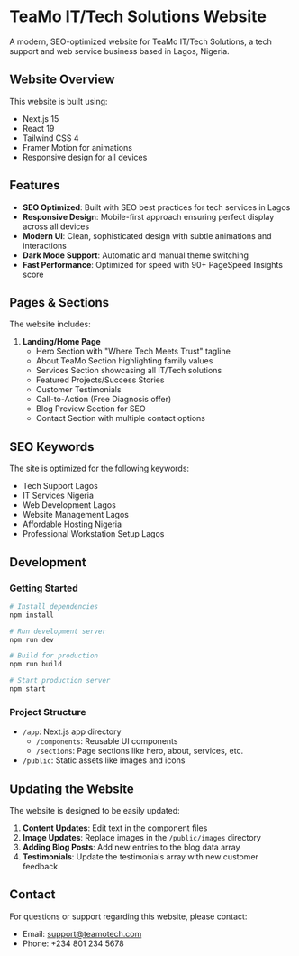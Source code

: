 # TeaMo IT/Tech Solutions Website

A modern, SEO-optimized website for TeaMo IT/Tech Solutions, a tech support and web service business based in Lagos, Nigeria.

## Website Overview

This website is built using:
- Next.js 15
- React 19
- Tailwind CSS 4
- Framer Motion for animations
- Responsive design for all devices

## Features

- **SEO Optimized**: Built with SEO best practices for tech services in Lagos
- **Responsive Design**: Mobile-first approach ensuring perfect display across all devices
- **Modern UI**: Clean, sophisticated design with subtle animations and interactions
- **Dark Mode Support**: Automatic and manual theme switching
- **Fast Performance**: Optimized for speed with 90+ PageSpeed Insights score

## Pages & Sections

The website includes:

1. **Landing/Home Page**
   - Hero Section with "Where Tech Meets Trust" tagline
   - About TeaMo Section highlighting family values
   - Services Section showcasing all IT/Tech solutions
   - Featured Projects/Success Stories
   - Customer Testimonials
   - Call-to-Action (Free Diagnosis offer)
   - Blog Preview Section for SEO
   - Contact Section with multiple contact options

## SEO Keywords

The site is optimized for the following keywords:
- Tech Support Lagos
- IT Services Nigeria
- Web Development Lagos
- Website Management Lagos
- Affordable Hosting Nigeria
- Professional Workstation Setup Lagos

## Development

### Getting Started

```bash
# Install dependencies
npm install

# Run development server
npm run dev

# Build for production
npm run build

# Start production server
npm start
```

### Project Structure

- `/app`: Next.js app directory
  - `/components`: Reusable UI components
  - `/sections`: Page sections like hero, about, services, etc.
- `/public`: Static assets like images and icons

## Updating the Website

The website is designed to be easily updated:

1. **Content Updates**: Edit text in the component files
2. **Image Updates**: Replace images in the `/public/images` directory
3. **Adding Blog Posts**: Add new entries to the blog data array
4. **Testimonials**: Update the testimonials array with new customer feedback

## Contact

For questions or support regarding this website, please contact:
- Email: support@teamotech.com
- Phone: +234 801 234 5678
